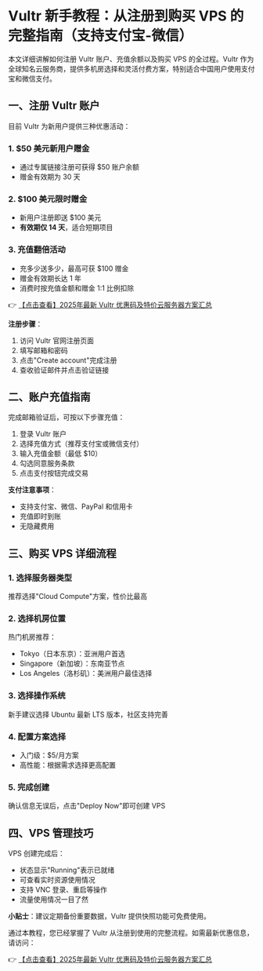 # Vultr 新手教程：从注册到购买 VPS 的完整指南（支持支付宝-微信）

本文详细讲解如何注册 Vultr 账户、充值余额以及购买 VPS 的全过程。Vultr 作为全球知名云服务商，提供多机房选择和灵活付费方案，特别适合中国用户使用支付宝和微信支付。

## 一、注册 Vultr 账户

目前 Vultr 为新用户提供三种优惠活动：

### 1. $50 美元新用户赠金
- 通过专属链接注册可获得 $50 账户余额
- 赠金有效期为 30 天

### 2. $100 美元限时赠金
- 新用户注册即送 $100 美元
- **有效期仅 14 天**，适合短期项目

### 3. 充值翻倍活动
- 充多少送多少，最高可获 $100 赠金
- 赠金有效期长达 1 年
- 消费时按充值金额和赠金 1:1 比例扣除

👉 [【点击查看】2025年最新 Vultr 优惠码及特价云服务器方案汇总](https://bit.ly/VuLtr)

**注册步骤**：
1. 访问 Vultr 官网注册页面
2. 填写邮箱和密码
3. 点击"Create account"完成注册
4. 查收验证邮件并点击验证链接

## 二、账户充值指南

完成邮箱验证后，可按以下步骤充值：

1. 登录 Vultr 账户
2. 选择充值方式（推荐支付宝或微信支付）
3. 输入充值金额（最低 $10）
4. 勾选同意服务条款
5. 点击支付按钮完成交易

**支付注意事项**：
- 支持支付宝、微信、PayPal 和信用卡
- 充值即时到账
- 无隐藏费用

## 三、购买 VPS 详细流程

### 1. 选择服务器类型
推荐选择"Cloud Compute"方案，性价比最高

### 2. 选择机房位置
热门机房推荐：
- Tokyo（日本东京）：亚洲用户首选
- Singapore（新加坡）：东南亚节点
- Los Angeles（洛杉矶）：美洲用户最佳选择

### 3. 选择操作系统
新手建议选择 Ubuntu 最新 LTS 版本，社区支持完善

### 4. 配置方案选择
- 入门级：$5/月方案
- 高性能：根据需求选择更高配置

### 5. 完成创建
确认信息无误后，点击"Deploy Now"即可创建 VPS

## 四、VPS 管理技巧

VPS 创建完成后：
- 状态显示"Running"表示已就绪
- 可查看实时资源使用情况
- 支持 VNC 登录、重启等操作
- 流量使用情况一目了然

**小贴士**：建议定期备份重要数据，Vultr 提供快照功能可免费使用。

通过本教程，您已经掌握了 Vultr 从注册到使用的完整流程。如需最新优惠信息，请访问：

👉 [【点击查看】2025年最新 Vultr 优惠码及特价云服务器方案汇总](https://bit.ly/VuLtr)